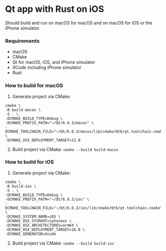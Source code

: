 # Qt app with Rust on iOS

Should build and run on macOS for macOS and on macOS for iOS or the iPhone simulator.

### Requirements
- macOS
- CMake
- Qt for macOS, iOS, and iPhone simulator
- XCode including iPhone simulator
- Rust

### How to build for macOS

1. Generate project via CMake:
```
cmake \
-B build-macos \
-S . \
-DCMAKE_BUILD_TYPE=Debug \
-DCMAKE_PREFIX_PATH="~/Qt/6.8.3/macos" \
-DCMAKE_TOOLCHAIN_FILE="~/Qt/6.8.3/macos/lib/cmake/Qt6/qt.toolchain.cmake" \
-DCMAKE_OSX_DEPLOYMENT_TARGET=12.0
```

2. Build project via CMake: `cmake --build build-macos`

### How to build for iOS

1. Generate project via CMake:
```
cmake \
-B build-ios \
-S . \
-DCMAKE_BUILD_TYPE=Debug \
-DCMAKE_PREFIX_PATH="~/Qt/6.8.3/ios" \
-DCMAKE_TOOLCHAIN_FILE="~/Qt/6.8.3/ios/lib/cmake/Qt6/qt.toolchain.cmake" \
-DCMAKE_SYSTEM_NAME=iOS \
-DCMAKE_OSX_SYSROOT=iphoneos \
-DCMAKE_OSX_ARCHITECTURES=arm64 \
-DCMAKE_OSX_DEPLOYMENT_TARGET=16.0 \
-DCMAKE_GENERATOR=Xcode
```

2. Build project via CMake: `cmake --build build-ios`